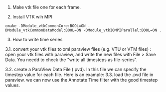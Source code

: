 
1. Make vtk file one for each frame.

2. Install VTK wih MPI

```
cmake -DModule_vtkCommonCore:BOOL=ON -DModule_vtkCommonDataModel:BOOL=ON -DModule_vtkIOMPIParallel:BOOL=ON .
```

3. How to write time series

3.1. convert your vtk files to xml paraview files (e.g. VTU or VTM files) : open your vtk files with paraview, and write the new files with File > Save Data. You needd to check the "write all timesteps as file-series".

3.2. create a ParaView Data File (.pvd). In this file we can specify the timestep value for each file. Here is an example:
    <VTKFile type="Collection" version="0.1" byte_order="LittleEndian">
        <Collection>
            <DataSet timestep="0"         file='file_0.vtu'/>
            <DataSet timestep="0.022608"  file='file_1.vtu'/>
            <DataSet timestep="0.73781"   file='file_2.vtu'/>
        </Collection>
    </VTKFile>
3.3. load the .pvd file in paraview. we can now use the Annotate Time filter with the good timestep values.
